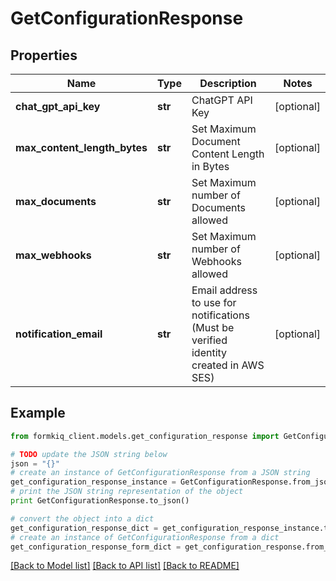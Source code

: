 # GetConfigurationResponse


## Properties

Name | Type | Description | Notes
------------ | ------------- | ------------- | -------------
**chat_gpt_api_key** | **str** | ChatGPT API Key | [optional] 
**max_content_length_bytes** | **str** | Set Maximum Document Content Length in Bytes | [optional] 
**max_documents** | **str** | Set Maximum number of Documents allowed | [optional] 
**max_webhooks** | **str** | Set Maximum number of Webhooks allowed | [optional] 
**notification_email** | **str** | Email address to use for notifications (Must be verified identity created in AWS SES) | [optional] 

## Example

```python
from formkiq_client.models.get_configuration_response import GetConfigurationResponse

# TODO update the JSON string below
json = "{}"
# create an instance of GetConfigurationResponse from a JSON string
get_configuration_response_instance = GetConfigurationResponse.from_json(json)
# print the JSON string representation of the object
print GetConfigurationResponse.to_json()

# convert the object into a dict
get_configuration_response_dict = get_configuration_response_instance.to_dict()
# create an instance of GetConfigurationResponse from a dict
get_configuration_response_form_dict = get_configuration_response.from_dict(get_configuration_response_dict)
```
[[Back to Model list]](../README.md#documentation-for-models) [[Back to API list]](../README.md#documentation-for-api-endpoints) [[Back to README]](../README.md)



